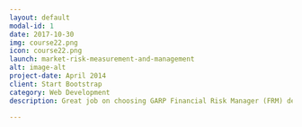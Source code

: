 ```yaml
---
layout: default
modal-id: 1
date: 2017-10-30
img: course22.png
icon: course22.png
launch: market-risk-measurement-and-management
alt: image-alt
project-date: April 2014
client: Start Bootstrap
category: Web Development
description: Great job on choosing GARP Financial Risk Manager (FRM) designation as you advance your career. In FRM Level I, we will be learning Foundations of Risk Management, Quantitative Analysis, Financial Markets and Products, and Valuation and Risk Models. Excited? Let's get started!

---
```

